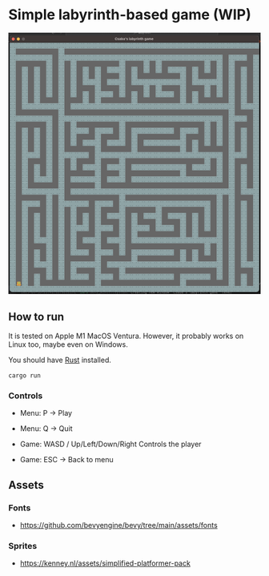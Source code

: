# Simple labyrinth-based game (WIP)

![Gameplay screenshot](docs/imgs/labyrinth-game-screen.png)

## How to run

It is tested on Apple M1 MacOS Ventura.
However, it probably works on Linux too, maybe even on Windows.

You should have [Rust](https://www.rust-lang.org/) installed.

```
cargo run
```

### Controls
- Menu: P -> Play
- Menu: Q -> Quit

- Game: WASD / Up/Left/Down/Right Controls the player
- Game: ESC -> Back to menu


## Assets

### Fonts
- https://github.com/bevyengine/bevy/tree/main/assets/fonts

### Sprites
- https://kenney.nl/assets/simplified-platformer-pack
